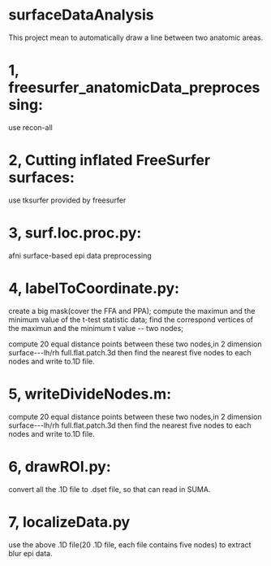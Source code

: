 # surfaceDataAnalysis
This project mean to automatically draw a line between two anatomic areas. 

#  1, freesurfer_anatomicData_preprocessing:
use recon-all 

#  2, Cutting inflated FreeSurfer surfaces: 
use tksurfer provided by freesurfer

#  3, surf.loc.proc.py: 
afni surface-based epi data preprocessing

#  4, labelToCoordinate.py: 
  create a big mask(cover the FFA and PPA);
  compute the maximun and the minimum value of the t-test statistic data;
  find the correspond vertices of the maximun and the minimum t value -- two nodes;
  
  compute 20 equal distance points between these two nodes,in 2 dimension surface---lh/rh full.flat.patch.3d 
  then find the nearest five nodes to each nodes and write to.1D file.
  
#  5, writeDivideNodes.m: 
  compute 20 equal distance points between these two nodes,in 2 dimension surface---lh/rh full.flat.patch.3d 
  then find the nearest five nodes to each nodes and write to.1D file.
  
#  6, drawROI.py: 
convert all the .1D file to .dset file, so that can read in SUMA.
  
#  7, localizeData.py
  use the above .1D file(20 .1D file, each file contains five nodes) to extract blur epi data.

